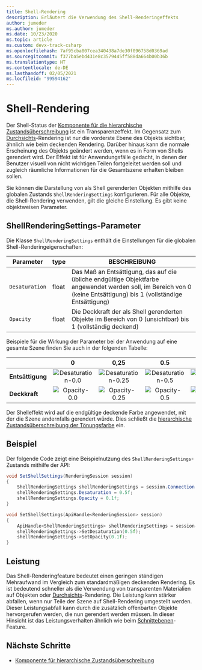 ```yaml
---
title: Shell-Rendering
description: Erläutert die Verwendung des Shell-Renderingeffekts
author: jumeder
ms.author: jumeder
ms.date: 10/23/2020
ms.topic: article
ms.custom: devx-track-csharp
ms.openlocfilehash: 7af95cba807cea340438a7de30f096758d0369ad
ms.sourcegitcommit: f377ba5ebd431e8c3579445ff588da664b00b36b
ms.translationtype: HT
ms.contentlocale: de-DE
ms.lasthandoff: 02/05/2021
ms.locfileid: "99594162"
---
```

# <a name="shell-rendering"></a>Shell-Rendering

Der Shell-Status der [Komponente für die hierarchische Zustandsüberschreibung](../../overview/features/override-hierarchical-state.md) ist ein Transparenzeffekt. Im Gegensatz zum [Durchsichts](../../overview/features/override-hierarchical-state.md)-Rendering ist nur die vorderste Ebene des Objekts sichtbar, ähnlich wie beim deckenden Rendering. Darüber hinaus kann die normale Erscheinung des Objekts geändert werden, wenn es in Form von Shells gerendert wird. Der Effekt ist für Anwendungsfälle gedacht, in denen der Benutzer visuell von nicht wichtigen Teilen fortgeleitet werden soll und zugleich räumliche Informationen für die Gesamtszene erhalten bleiben sollen.

Sie können die Darstellung von als Shell gerenderten Objekten mithilfe des globalen Zustands `ShellRenderingSettings` konfigurieren. Für alle Objekte, die Shell-Rendering verwenden, gilt die gleiche Einstellung. Es gibt keine objektweisen Parameter.

## <a name="shellrenderingsettings-parameters"></a>ShellRenderingSettings-Parameter

Die Klasse `ShellRenderingSettings` enthält die Einstellungen für die globalen Shell-Renderingeigenschaften:

| Parameter      | type    | BESCHREIBUNG                                             |
|----------------|---------|---------------------------------------------------------|
| `Desaturation` | float   | Das Maß an Entsättigung, das auf die übliche endgültige Objektfarbe angewendet werden soll, im Bereich von 0 (keine Entsättigung) bis 1 (vollständige Entsättigung) |
| `Opacity`      | float   | Die Deckkraft der als Shell gerenderten Objekte im Bereich von 0 (unsichtbar) bis 1 (vollständig deckend) |

Beispiele für die Wirkung der Parameter bei der Anwendung auf eine gesamte Szene finden Sie auch in der folgenden Tabelle:

|                | 0 | 0,25 | 0.5 | 0,75 | 1,0 | 
|----------------|:-:|:----:|:---:|:----:|:---:|
| **Entsättigung** | ![Desaturation-0.0](./media/shell-desaturation-00.png) | ![Desaturation-0.25](./media/shell-desaturation-025.png) | ![Desaturation-0.5](./media/shell-desaturation-05.png) | ![Desaturation-0.75](./media/shell-desaturation-075.png) | ![Desaturation-1.0](./media/shell-desaturation-10.png) |
| **Deckkraft**      | ![Opacity-0.0](./media/shell-opacity-00.png) | ![Opacity-0.25](./media/shell-opacity-025.png) | ![Opacity-0.5](./media/shell-opacity-05.png) | ![Opacity-0.75](./media/shell-opacity-075.png) | ![Opacity-1.0](./media/shell-opacity-10.png) |

Der Shelleffekt wird auf die endgültige deckende Farbe angewendet, mit der die Szene andernfalls gerendert würde. Dies schließt die [hierarchische Zustandsüberschreibung der Tönungsfarbe](../../overview/features/override-hierarchical-state.md) ein.

## <a name="example"></a>Beispiel

Der folgende Code zeigt eine Beispielnutzung des `ShellRenderingSettings`-Zustands mithilfe der API:

```cs
void SetShellSettings(RenderingSession session)
{
    ShellRenderingSettings shellRenderingSettings = session.Connection.ShellRenderingSettings;
    shellRenderingSettings.Desaturation = 0.5f;
    shellRenderingSettings.Opacity = 0.1f;
}
```

```cpp
void SetShellSettings(ApiHandle<RenderingSession> session)
{
    ApiHandle<ShellRenderingSettings> shellRenderingSettings = session->Connection()->GetShellRenderingSettings();
    shellRenderingSettings->SetDesaturation(0.5f);
    shellRenderingSettings->SetOpacity(0.1f);
}
```

## <a name="performance"></a>Leistung

Das Shell-Renderingfeature bedeutet einen geringen ständigen Mehraufwand im Vergleich zum standardmäßigen deckenden Rendering. Es ist bedeutend schneller als die Verwendung von transparenten Materialien auf Objekten oder [Durchsichts](../../overview/features/override-hierarchical-state.md)-Rendering. Die Leistung kann stärker abfallen, wenn nur Teile der Szene auf Shell-Rendering umgestellt werden. Dieser Leistungsabfall kann durch die zusätzlich offenbarten Objekte hervorgerufen werden, die nun gerendert werden müssen. In dieser Hinsicht ist das Leistungsverhalten ähnlich wie beim [Schnittebenen](../../overview/features/cut-planes.md)-Feature.

## <a name="next-steps"></a>Nächste Schritte

* [Komponente für hierarchische Zustandsüberschreibung](../../overview/features/override-hierarchical-state.md)